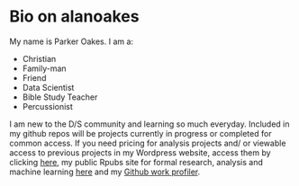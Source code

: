 # Bio on alanoakes
My name is Parker Oakes. I am a:
* Christian
* Family-man
* Friend
* Data Scientist
* Bible Study Teacher
* Percussionist

I am new to the D/S community and learning so much everyday. Included in my github repos will be projects currently in progress or completed for common access. If you need pricing for analysis projects and/ or viewable access to previous projects in my Wordpress website, access them by clicking [here](https://inandoutdata.wordpress.com/), my public Rpubs site for formal research, analysis and machine learning [here](http://www.rpubs.com/alanoakes) and my [Github work profiler](https://alanoakes.github.io/cv/).
